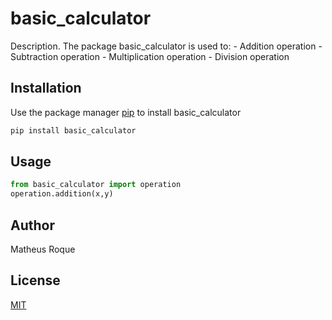 # basic_calculator

Description. 
The package basic_calculator is used to:
	- Addition operation
	- Subtraction operation
	- Multiplication operation
	- Division operation

## Installation

Use the package manager [pip](https://pip.pypa.io/en/stable/) to install basic_calculator

```bash
pip install basic_calculator
```

## Usage

```python
from basic_calculator import operation
operation.addition(x,y)
```

## Author
Matheus Roque

## License
[MIT](https://choosealicense.com/licenses/mit/)